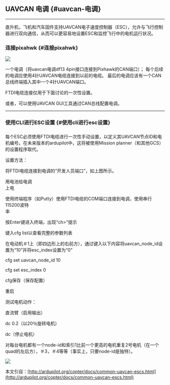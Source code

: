 ## UAVCAN 电调 {#uavcan-电调}

---

直升机，飞机和汽车固件支持UAVCAN电子速度控制器（ESC），允许与飞行控制器进行双向通信，从而可以更容易地设置ESC和监控飞行中的电机运行状况。

### 连接pixahwk {#连接pixahwk}

![](http://doc.cuav.net/PixHack/assets/CAN1.jpg)

一个电调（将uavcan电调df13 4pin接口连接到Pixhawk的CAN端口）； 每个后续的电调应使用4针UAVCAN电缆连接到以前的电缆。 最后的电调应该有一个CAN总线终端插入其中一个4针UAVCAN端口。

FTDI电缆连接仅用于下面讨论的一次性设置。

或者，可以使用UAVCAN GUI工具通过CAN总线配置电调。

---

### 使用CLI进行ESC设置 {#使用cli进行esc设置}

### 

每个ESC必须使用FTDI电缆进行一次性手动设置，以定义其UAVCAN节点ID和电机编号。在未来版本的ardupilot中，这将被使用Mission planner（和其他GCS）的设置程序取代。

设置方法：

将FTDI电缆连接到电调的“开发人员端口”，如上图所示。

用电池给电调  
上电

使用终端程序（如Putty）使用FTDI电缆的COM端口连接到电调，使用串行115200波特  
率

按Enter键进入终端，出现“ch&gt;”提示

键入cfg list以查看完整的参数列表

在电动机＃1上（即四边形上的右前方），通过键入以下内容将uavcan\_node\_id设置为“10”并将esc\_index设置为“0”

cfg set uavcan\_node\_id 10

cfg set esc\_index 0

cfg保存（保存配置）

重启

测试电机动作：

直流臂（启用输出）

dc 0.2（以20％旋转电机）

dc（停止电机）

对每台电机都有一个node-id和索引1比前一个更高的电机重复2号电机（在一个quad的左后方），＃3，＃4等等（事实上，只要node-id是独特）。

![](http://doc.cuav.net/PixHack/assets/CAN2.jpg)

本文引自：[http://ardupilot.org/copter/docs/common-uavcan-escs.html](http://ardupilot.org/copter/docs/common-uavcan-escs.html)

